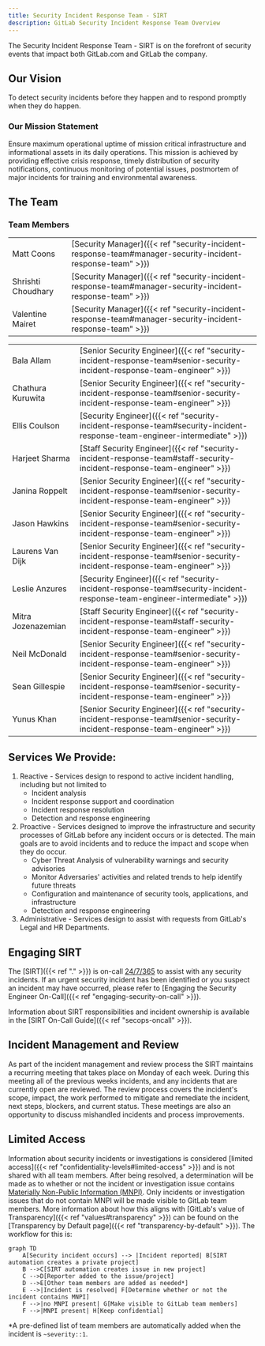 ```yaml
---
title: Security Incident Response Team - SIRT
description: GitLab Security Incident Response Team Overview
---
```


The Security Incident Response Team - SIRT is on the forefront of security events that impact both GitLab.com and GitLab the company.

## <i class="fas fa-rocket" id="biz-tech-icons"></i> Our Vision

To detect security incidents before they happen and to respond promptly when they do happen.

### Our Mission Statement

Ensure maximum operational uptime of mission critical infrastructure and informational assets in its daily operations. This mission is achieved by providing effective crisis response, timely distribution of security notifications, continuous monitoring of potential issues, postmortem of major incidents for training and environmental awareness.

## <i class="fas fa-users" id="biz-tech-icons"></i> The Team

### Team Members

| | |
|---|---|
|Matt Coons|[Security Manager]({{< ref "security-incident-response-team#manager-security-incident-response-team" >}})|
|Shrishti Choudhary|[Security Manager]({{< ref "security-incident-response-team#manager-security-incident-response-team" >}})|
|Valentine Mairet|[Security Manager]({{< ref "security-incident-response-team#manager-security-incident-response-team" >}})|

| | |
|---|---|
|Bala Allam|[Senior Security Engineer]({{< ref "security-incident-response-team#senior-security-incident-response-team-engineer" >}})|
|Chathura Kuruwita|[Senior Security Engineer]({{< ref "security-incident-response-team#senior-security-incident-response-team-engineer" >}})|
|Ellis Coulson|[Security Engineer]({{< ref "security-incident-response-team#security-incident-response-team-engineer-intermediate" >}})|
|Harjeet Sharma|[Staff Security Engineer]({{< ref "security-incident-response-team#staff-security-incident-response-team-engineer" >}})|
|Janina Roppelt|[Senior Security Engineer]({{< ref "security-incident-response-team#senior-security-incident-response-team-engineer" >}})|
|Jason Hawkins|[Senior Security Engineer]({{< ref "security-incident-response-team#senior-security-incident-response-team-engineer" >}})|
|Laurens Van Dijk|[Senior Security Engineer]({{< ref "security-incident-response-team#senior-security-incident-response-team-engineer" >}})|
|Leslie Anzures|[Security Engineer]({{< ref "security-incident-response-team#security-incident-response-team-engineer-intermediate" >}})|
|Mitra Jozenazemian|[Staff Security Engineer]({{< ref "security-incident-response-team#staff-security-incident-response-team-engineer" >}})|
|Neil McDonald|[Senior Security Engineer]({{< ref "security-incident-response-team#senior-security-incident-response-team-engineer" >}})|
|Sean Gillespie|[Senior Security Engineer]({{< ref "security-incident-response-team#senior-security-incident-response-team-engineer" >}})|
|Yunus Khan|[Senior Security Engineer]({{< ref "security-incident-response-team#senior-security-incident-response-team-engineer" >}})|

## <i class="fas fa-stream" id="biz-tech-icons"></i> Services We Provide:

1. Reactive - Services design to respond to active incident handling, including but not limited to
    - Incident analysis
    - Incident response support and coordination
    - Incident response resolution
    - Detection and response engineering
1. Proactive - Services designed to improve the infrastructure  and security  processes of GitLab before any incident occurs or is detected. The main goals are to avoid incidents and to reduce the impact and scope when they do occur.
    - Cyber Threat Analysis of vulnerability warnings and security advisories
    - Monitor Adversaries' activities and related trends to help identify future threats
    - Configuration and maintenance of security tools, applications, and infrastructure
    - Detection and response engineering
1. Administrative - Services design to assist with requests from GitLab's Legal and HR Departments.

## <i class="fas fa-bullseye" id="biz-tech-icons"></i> Engaging SIRT

The [SIRT]({{< ref "." >}}) is on-call [24/7/365](/handbook/on-call/#security-team-on-call-rotation) to assist with any security incidents. If an urgent security incident has been identified or you suspect an incident may have occurred, please refer to [Engaging the Security Engineer On-Call]({{< ref "engaging-security-on-call" >}}).

Information about SIRT responsibilities and incident ownership is available in the [SIRT On-Call Guide]({{< ref "secops-oncall" >}}).

## <i class="fas fa-receipt" id="biz-tech-icons"></i> Incident Management and Review

As part of the incident management and review process the SIRT maintains a recurring meeting that takes place on Monday of each week. During this meeting all of the previous weeks incidents, and any incidents that are currently open are reviewed. The review process covers the incident's scope, impact, the work performed to mitigate and remediate the incident, next steps, blockers, and current status. These meetings are also an opportunity to discuss mishandled incidents and process improvements.

## Limited Access

Information about security incidents or investigations is considered [limited access]({{< ref "confidentiality-levels#limited-access" >}}) and is not shared with all team members. After being resolved, a determination will be made as to whether or not the incident or investigation issue contains [Materially Non-Public Information (MNPI)](/handbook/product/product-safe-guidance/#materially-non-public-information). Only incidents or investigation issues that do not contain MNPI will be made visible to GitLab team members. More information about how this aligns with [GitLab's value of Transparency]({{< ref "values#transparency" >}}) can be found on the [Transparency by Default page]({{< ref "transparency-by-default" >}}). The workflow for this is:

```mermaid
graph TD
    A[Security incident occurs] --> |Incident reported| B[SIRT automation creates a private project]
    B -->C[SIRT automation creates issue in new project]
    C -->D[Reporter added to the issue/project]
    D -->E[Other team members are added as needed*]
    E -->|Incident is resolved| F[Determine whether or not the incident contains MNPI]
    F -->|no MNPI present| G[Make visible to GitLab team members]
    F -->|MNPI present| H[Keep confidential]
```

\*A pre-defined list of team members are automatically added when the incident is `~severity::1`.
